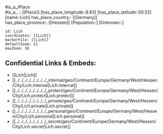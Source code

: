 ﻿---
location: [50.52,8.83] 
mapzoom: [7,12] 
mapmarker: city 
type: City
tags:
- geo/City


SpocWebEntityId: 31978
isDeleted: false
confidential: public

---
#is_a_/Place  
#is_a_ :: [[Place]] 
[has_place_longitude::8.83] 
[has_place_latitude::50.52] 
[name::Lich] 
has_place_country:: [[Germany]]  
has_place_province:: [[Hessen]] 
[Population::] 
[Unknown::] 


```leaflet
id: Lich
coordinates: [[Lich]] 
markerFile: [[Lich]] 
defaultZoom: 11 
maxZoom: 18
```


## Confidential Links & Embeds: 
- [[Lich|Lich]]  
- [[../../../../../../../../_internal/geo/Continent/Europe/Germany/West/Hessen/City/Lich.internal|Lich.internal]] 
- [[../../../../../../../../_protect/geo/Continent/Europe/Germany/West/Hessen/City/Lich.protect|Lich.protect]] 
- [[../../../../../../../../_private/geo/Continent/Europe/Germany/West/Hessen/City/Lich.private|Lich.private]] 
- [[../../../../../../../../_personal/geo/Continent/Europe/Germany/West/Hessen/City/Lich.personal|Lich.personal]] 
- [[../../../../../../../../_secret/geo/Continent/Europe/Germany/West/Hessen/City/Lich.secret|Lich.secret]] 
